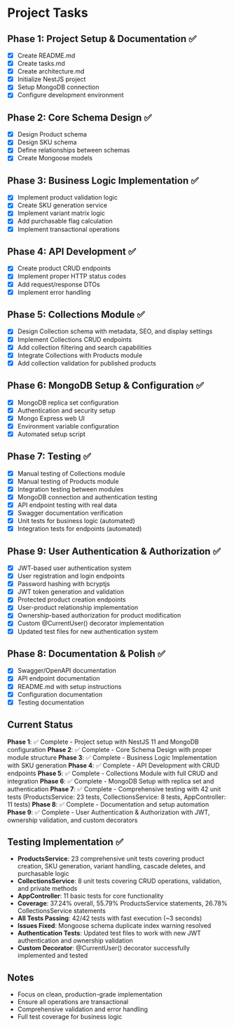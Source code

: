 # Project Tasks

## Phase 1: Project Setup & Documentation ✅
- [x] Create README.md
- [x] Create tasks.md
- [x] Create architecture.md
- [x] Initialize NestJS project
- [x] Setup MongoDB connection
- [x] Configure development environment

## Phase 2: Core Schema Design ✅
- [x] Design Product schema
- [x] Design SKU schema
- [x] Define relationships between schemas
- [x] Create Mongoose models

## Phase 3: Business Logic Implementation ✅
- [x] Implement product validation logic
- [x] Create SKU generation service
- [x] Implement variant matrix logic
- [x] Add purchasable flag calculation
- [x] Implement transactional operations

## Phase 4: API Development ✅
- [x] Create product CRUD endpoints
- [x] Implement proper HTTP status codes
- [x] Add request/response DTOs
- [x] Implement error handling

## Phase 5: Collections Module ✅
- [x] Design Collection schema with metadata, SEO, and display settings
- [x] Implement Collections CRUD endpoints
- [x] Add collection filtering and search capabilities
- [x] Integrate Collections with Products module
- [x] Add collection validation for published products

## Phase 6: MongoDB Setup & Configuration ✅
- [x] MongoDB replica set configuration
- [x] Authentication and security setup
- [x] Mongo Express web UI
- [x] Environment variable configuration
- [x] Automated setup script

## Phase 7: Testing ✅
- [x] Manual testing of Collections module
- [x] Manual testing of Products module
- [x] Integration testing between modules
- [x] MongoDB connection and authentication testing
- [x] API endpoint testing with real data
- [x] Swagger documentation verification
- [x] Unit tests for business logic (automated)
- [x] Integration tests for endpoints (automated)

## Phase 9: User Authentication & Authorization ✅
- [x] JWT-based user authentication system
- [x] User registration and login endpoints
- [x] Password hashing with bcryptjs
- [x] JWT token generation and validation
- [x] Protected product creation endpoints
- [x] User-product relationship implementation
- [x] Ownership-based authorization for product modification
- [x] Custom @CurrentUser() decorator implementation
- [x] Updated test files for new authentication system

## Phase 8: Documentation & Polish ✅
- [x] Swagger/OpenAPI documentation
- [x] API endpoint documentation
- [x] README.md with setup instructions
- [x] Configuration documentation
- [x] Testing documentation

## Current Status
**Phase 1**: ✅ Complete - Project setup with NestJS 11 and MongoDB configuration
**Phase 2**: ✅ Complete - Core Schema Design with proper module structure
**Phase 3**: ✅ Complete - Business Logic Implementation with SKU generation
**Phase 4**: ✅ Complete - API Development with CRUD endpoints
**Phase 5**: ✅ Complete - Collections Module with full CRUD and integration
**Phase 6**: ✅ Complete - MongoDB Setup with replica set and authentication
**Phase 7**: ✅ Complete - Comprehensive testing with 42 unit tests (ProductsService: 23 tests, CollectionsService: 8 tests, AppController: 11 tests)
**Phase 8**: ✅ Complete - Documentation and setup automation
**Phase 9**: ✅ Complete - User Authentication & Authorization with JWT, ownership validation, and custom decorators

## Testing Implementation ✅
- **ProductsService**: 23 comprehensive unit tests covering product creation, SKU generation, variant handling, cascade deletes, and purchasable logic
- **CollectionsService**: 8 unit tests covering CRUD operations, validation, and private methods
- **AppController**: 11 basic tests for core functionality
- **Coverage**: 37.24% overall, 55.79% ProductsService statements, 26.78% CollectionsService statements
- **All Tests Passing**: 42/42 tests with fast execution (~3 seconds)
- **Issues Fixed**: Mongoose schema duplicate index warning resolved
- **Authentication Tests**: Updated test files to work with new JWT authentication and ownership validation
- **Custom Decorator**: @CurrentUser() decorator successfully implemented and tested

## Notes
- Focus on clean, production-grade implementation
- Ensure all operations are transactional
- Comprehensive validation and error handling
- Full test coverage for business logic
